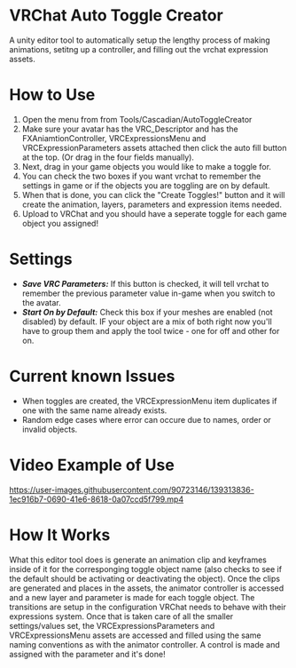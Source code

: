 # VRChat Auto Toggle Creator
A unity editor tool to automatically setup the lengthy process of making animations, setitng up a controller, and filling out the vrchat expression assets.

# How to Use
1. Open the menu from from Tools/Cascadian/AutoToggleCreator
2. Make sure your avatar has the VRC_Descriptor and has the FXAniamtionController, VRCExpressionsMenu and VRCExpressionParameters assets attached then click the auto fill button at the top. (Or drag in the four fields manually).
3. Next, drag in your game objects you would like to make a toggle for.
4. You can check the two boxes if you want vrchat to remember the settings in game or if the objects you are toggling are on by default.
5. When that is done, you can click the "Create Toggles!" button and it will create the animation, layers, parameters and expression items needed.
6. Upload to VRChat and you should have a seperate toggle for each game object you assigned!
# Settings
- ***Save VRC Parameters:*** If this button is checked, it will tell vrchat to remember the previous parameter value in-game when you switch to the avatar.
- ***Start On by Default:*** Check this box if your meshes are enabled (not disabled) by default. IF your object are a mix of both right now you'll have to group them and apply the tool twice - one for off and other for on.
# Current known Issues
- When toggles are created, the VRCExpressionMenu item duplicates if one with the same name already exists.
- Random edge cases where error can occure due to names, order or invalid objects.

# Video Example of Use
https://user-images.githubusercontent.com/90723146/139313836-1ec916b7-0690-41e6-8618-0a07ccd5f799.mp4

# How It Works
What this editor tool does is generate an animation clip and keyframes inside of it for the corresponging toggle object name (also checks to see if the default should be activating or deactivating the object). Once the clips are generated and places in the assets, the animator controller is accessed and a new layer and parameter is made for each toggle object. The transitions are setup in the configuration VRChat needs to behave with their expressions system. Once that is taken care of all the smaller settings/values set, the VRCExpressionsParameters and VRCExpressionsMenu assets are accessed and filled using the same naming conventions as with the animator controller. A control is made and assigned with the parameter and it's done!
